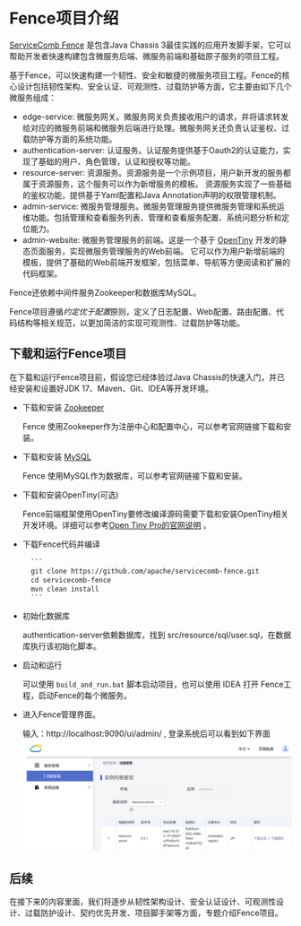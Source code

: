 # Fence项目介绍

[ServiceComb Fence](https://github.com/apache/servicecomb-fence) 是包含Java Chassis 3最佳实践的应用开发脚手架，它可以帮助开发者快速构建包含微服务后端、微服务前端和基础原子服务的项目工程。

基于Fence，可以快速构建一个韧性、安全和敏捷的微服务项目工程。Fence的核心设计包括韧性架构、安全认证、可观测性、过载防护等方面，它主要由如下几个微服务组成：

* edge-service: 微服务网关。微服务网关负责接收用户的请求，并将请求转发给对应的微服务前端和微服务后端进行处理。微服务网关还负责认证鉴权、过载防护等方面的系统功能。
* authentication-server: 认证服务。认证服务提供基于Oauth2的认证能力，实现了基础的用户、角色管理，认证和授权等功能。
* resource-server: 资源服务。资源服务是一个示例项目，用户新开发的服务都属于资源服务，这个服务可以作为新增服务的模板。 资源服务实现了一些基础的鉴权功能，提供基于Yaml配置和Java Annotation声明的权限管理机制。 
* admin-service: 微服务管理服务。微服务管理服务提供微服务管理和系统运维功能。包括管理和查看服务列表、管理和查看服务配置、系统问题分析和定位能力。 
* admin-website: 微服务管理服务的前端。这是一个基于 [OpenTiny](https://opentiny.design/) 开发的静态页面服务，实现微服务管理服务的Web前端。 它可以作为用户新增前端的模板，提供了基础的Web前端开发框架，包括菜单、导航等方便阅读和扩展的代码框架。

Fence还依赖中间件服务Zookeeper和数据库MySQL。

Fence项目遵循*约定优于配置*原则，定义了日志配置、Web配置、路由配置、代码结构等相关规范，以更加简洁的实现可观测性、过载防护等功能。 

## 下载和运行Fence项目

在下载和运行Fence项目前，假设您已经体验过Java Chassis的快速入门，并已经安装和设置好JDK 17、Maven、Git、IDEA等开发环境。 

* 下载和安装 [Zookeeper](https://zookeeper.apache.org/releases.html)

  Fence 使用Zookeeper作为注册中心和配置中心，可以参考官网链接下载和安装。

* 下载和安装 [MySQL](https://www.mysql.com/downloads/)

  Fence 使用MySQL作为数据库，可以参考官网链接下载和安装。

* 下载和安装OpenTiny(可选)
  
  Fence前端框架使用OpenTiny要修改编译源码需要下载和安装OpenTiny相关开发环境。详细可以参考[Open Tiny Pro的官网说明](https://opentiny.design/vue-pro/docs/start) 。

* 下载Fence代码并编译

        ```
        git clone https://github.com/apache/servicecomb-fence.git
        cd servicecomb-fence
        mvn clean install
        ```

* 初始化数据库

  authentication-server依赖数据库，找到 src/resource/sql/user.sql，在数据库执行该初始化脚本。

* 启动和运行

  可以使用 `build_and_run.bat` 脚本启动项目，也可以使用 IDEA 打开 Fence工程，启动Fence的每个微服务。

* 进入Fence管理界面。
  
  输入：http://localhost:9090/ui/admin/ , 登录系统后可以看到如下界面
  ![](fence-home.png)

## 后续

在接下来的内容里面，我们将逐步从韧性架构设计、安全认证设计、可观测性设计、过载防护设计、契约优先开发、项目脚手架等方面，专题介绍Fence项目。
